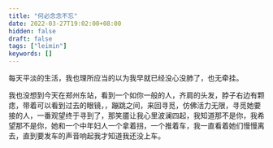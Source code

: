 ```yaml
---
title: "何必念念不忘"
date: 2022-03-27T19:02:00+08:00
hidden: false
draft: false
tags: ["leimin"]
keywords: []
---
```


​		每天平淡的生活，我也理所应当的以为我早就已经没心没肺了，也无牵挂。

​		我也没想到今天在郑州东站，看到一个如你一般的人，齐肩的头发，脖子右边有颗痣，带着可以看到过去的眼镜，，蹦跳之间，来回寻觅，仿佛活力无限，寻觅她要接的人，一番观望终于寻到了，那笑靥让我心里波澜四起，我知道那不是你，我希望那不是你，她和一个中年妇人一个拿着拐，一个推着车，我一直看着她们慢慢离去，直到要发车的声音响起我才知道我还没上车。

